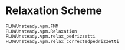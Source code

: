 # Relaxation Scheme
```@docs
FLOWUnsteady.vpm.FMM
FLOWUnsteady.vpm.Relaxation
FLOWUnsteady.vpm.relax_pedrizzetti
FLOWUnsteady.vpm.relax_correctedpedrizzetti
```
